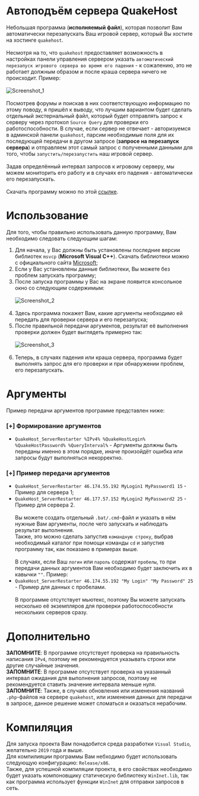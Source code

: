 # Автоподъём сервера QuakeHost
Небольшая программа (**исполняемый файл**), которая позволит Вам автоматически перезапускать Ваш игровой сервер, который Вы хостите на хостинге `quakehost`.<br><br>
Несмотря на то, что `quakehost` предоставляет возможность в настройках панели управления сервером указать `автоматический перезапуск игрового сервера во время его падения` - к сожалению, это не работает должным образом и после краша сервера ничего не происходит. Пример:<br><br>
![Screenshot_1]()<br><br>
Посмотрев форумы и поискав в них соответствующую информацию по этому поводу, я пришёл к выводу, что лучшим вариантом будет сделать отдельный экстернальный файл, который будет отправлять запрос к серверу через протокол `Source Query` для проверки его работоспособности. В случае, если сервер не отвечает - авторизуемся в админской панели `quakehost`, парсим необходимые поля для их последующей передачи в другом запросе (**запросе на перезапуск сервера**) и отправляем этот самый запрос с полученными данными для того, чтобы `запустить/перезапустить` наш игровой сервер.<br><br>
Задав определённый интервал запросов к игровому серверу, мы можем мониторить его работу и в случаях его падения - автоматически его перезапускать.<br><br>
Скачать программу можно по этой [ссылке]().<br>

# Использование
Для того, чтобы правильно использовать данную программу, Вам необходимо следовать следующим шагам:
1. Для начала, у Вас должны быть установлены последние версии библиотек `msvcp` (**Microsoft Visual C++**). Скачать библиотеки можно с официального сайта [Microsoft](https://learn.microsoft.com/ru-ru/cpp/windows/latest-supported-vc-redist?view=msvc-170); 
2. Если у Вас установлены данные библиотеки, Вы можете без проблем запускать программу;
3. После запуска программы у Вас на экране появится консольное окно со следующим содержимым:<br><br>
![Screenshot_2]()<br><br>
4. Здесь программа покажет Вам, какие аргументы необходимо ей передать для проверки сервера и его перезапуска;
5. После правильной передачи аргументов, результат её выполнения проверки должен будет выглядеть примерно так:<br><br>
![Screenshot_3]()<br><br>
6. Теперь, в случаях падения или краша сервера, программа будет выполнять запрос для его проверки и при обнаружении проблем, его перезапускать.

# Аргументы
Пример передачи аргументов программе представлен ниже:
### [+] Формирование аргументов
* `QuakeHost_ServerRestarter %IPv4% %QuakeHostLogin% %QuakeHostPassword% %QueryInterval%` - Аргументы должны быть переданы именно в этом порядке, иначе произойдёт ошибка или запросы будут выполняться некорректно.
### [+] Пример передачи аргументов
* `QuakeHost_ServerRestarter 46.174.55.192 MyLogin1 MyPassword1 15` - Пример для сервера 1;
* `QuakeHost_ServerRestarter 46.177.57.152 MyLogin2 MyPassword2 25` - Пример для сервера 2.<br><br>
Вы можете создать отдельный `.bat/.cmd`-файл и указать в нём нужные Вам аргументы, после чего запускать и наблюдать результат выполнения.<br>
Также, это можно сделать запустив `командную строку`, выбрав необходимый каталог при помощи команды `cd` и запустив программу так, как показано в примерах выше.<br><br>
В случаях, если Ваш `логин` или `пароль` содержат `пробелы`, то при передачи данных аргументов Вам необходимо будет заключить их в кавычки `""`. Пример:<br>
* `QuakeHost_ServerRestarter 46.174.55.192 "My Login" "My Password" 25` - Пример для данных с пробелами.<br><br>
В программе отсутствует мьютекс, поэтому Вы можете запускать несколько её экземпляров для проверки работоспособности нескольких серверов сразу.

# Дополнительно
**ЗАПОМНИТЕ**: В программе отсутствует проверка на правильность написания `IPv4`, поэтому не рекомендуется указывать строки или другие случайные значения.<br>
**ЗАПОМНИТЕ**: В программе отсутствует проверка на указанный интервал ожидания для выполнения запросов, поэтому не рекомендуется ставить значение интервала меньше нуля.<br>
**ЗАПОМНИТЕ**: Также, в случаях обновления или изменения названий `.php`-файлов на сервере `quakehost`, или изменения данных для передачи в запросе, данное решение может сломаться и оказаться нерабочим.<br>

# Компиляция
Для запуска проекта Вам понадобится среда разработки `Visual Studio`, желательно `2019` года и выше.<br>
Для компилияции программы Вам небходимо будет использовать следующую конфигурацию: `Release/x86`.<br>
Также, для успешной компиляции проекта, в его свойствах необходимо будет указать компоновщику статическую библиотеку `WinInet.lib`, так как программа использует функции `WinInet` для отправки запросов в сеть.